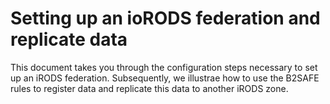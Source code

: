 # Setting up an ioRODS federation and replicate data 
This document takes you through the configuration steps necessary to set up an iRODS federation. Subsequently, we illustrae how to use the B2SAFE rules to register data and replicate this data to another iRODS zone. 
